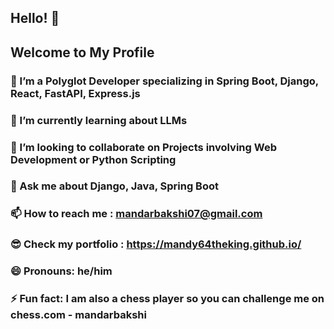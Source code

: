 ## Hello! 👋
## Welcome to My Profile




### 🔭 I’m a Polyglot Developer specializing in Spring Boot, Django, React, FastAPI, Express.js
### 🌱 I’m currently learning about LLMs
### 👯 I’m looking to collaborate on Projects involving Web Development or Python Scripting
### 💬 Ask me about Django, Java, Spring Boot
### 📫 How to reach me : mandarbakshi07@gmail.com
### 😎 Check my portfolio :  https://mandy64theking.github.io/
### 😄 Pronouns: he/him
### ⚡ Fun fact: I am also a chess player so you can challenge me on chess.com - mandarbakshi

